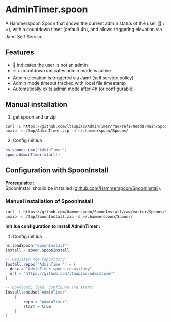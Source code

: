 # AdminTimer.spoon

A Hammerspoon Spoon that shows the current admin status of the user (👤 / ⭐️), with a countdown timer (default 4h), and allows triggering elevation via Jamf Self Service.

## Features

- 👤 indicates the user is not an admin
- ⭐️ + countdown indicates admin mode is active
- Admin elevation is triggered via Jamf (self service policy)
- Admin mode timeout tracked with local file timestamp
- Automatically exits admin mode after 4h (or configurable)

## Manual installation 

1. get spoon and unzip

```bash
curl -L https://github.com/ltaupiac/AdminTimer/raw/refs/heads/main/Spoons/AdminTimer.spoon.zip -o /tmp/AdminTimer.zip
unzip -o /tmp/AdminTimer.zip -d ~/.hammerspoon/Spoons/
```
2. Config init.lua
```lua
hs.spoons.use("AdminTimer")
spoon.AdminTimer:start()
```

## Configuration with SpoonInstall

**Prerequisite :**  
SpoonInstall should be installed ([github.com/Hammerspoon/SpoonInstall](https://github.com/Hammerspoon/SpoonInstall)).

### Manual installation of SpoonInstall

```bash
curl -L https://github.com/Hammerspoon/SpoonInstall/raw/master/Spoons/SpoonInstall.spoon.zip -o /tmp/SpoonInstall.zip
unzip -o /tmp/SpoonInstall.zip -d ~/.hammerspoon/Spoons/
```

**init.lua configuration to install AdminTimer :**
1. Config init.lua
```lua
hs.loadSpoon("SpoonInstall")
Install = spoon.SpoonInstall

-- Register the repository
Install.repos["AdminTimer"] = {
  desc = "AdminTimer.spoon repository",
  url = "https://github.com/ltaupiac/admintimer"
}

-- Download, load, configure and start:
Install:andUse("AdminTimer",
    {
        repo = "AdminTimer",
        start = true,
    }
)
```
